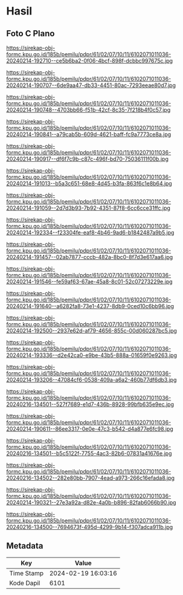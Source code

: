 # Hasil

## Foto C Plano

https://sirekap-obj-formc.kpu.go.id/185b/pemilu/pdpr/61/02/07/10/11/6102071011036-20240214-192710--ce5b6ba2-0f06-4bcf-898f-dcbbc997675c.jpg

https://sirekap-obj-formc.kpu.go.id/185b/pemilu/pdpr/61/02/07/10/11/6102071011036-20240214-190707--6de9aa47-db33-4451-80ac-7293eeae80d7.jpg

https://sirekap-obj-formc.kpu.go.id/185b/pemilu/pdpr/61/02/07/10/11/6102071011036-20240214-190748--4703bb66-f51b-42cf-8c35-7f218b4f0c57.jpg

https://sirekap-obj-formc.kpu.go.id/185b/pemilu/pdpr/61/02/07/10/11/6102071011036-20240214-190841--a79cab5b-609d-4621-baff-fc9a7773ce8a.jpg

https://sirekap-obj-formc.kpu.go.id/185b/pemilu/pdpr/61/02/07/10/11/6102071011036-20240214-190917--df6f7c9b-c87c-496f-bd70-75036111f00b.jpg

https://sirekap-obj-formc.kpu.go.id/185b/pemilu/pdpr/61/02/07/10/11/6102071011036-20240214-191013--b5a3c651-68e8-4d45-b3fa-863f6c1e8b64.jpg

https://sirekap-obj-formc.kpu.go.id/185b/pemilu/pdpr/61/02/07/10/11/6102071011036-20240214-191059--2d7d3b93-7b92-4351-87f8-6cc6cce31ffc.jpg

https://sirekap-obj-formc.kpu.go.id/185b/pemilu/pdpr/61/02/07/10/11/6102071011036-20240214-192334--f23304fe-eaf8-4b46-9ad6-b1842487a9b5.jpg

https://sirekap-obj-formc.kpu.go.id/185b/pemilu/pdpr/61/02/07/10/11/6102071011036-20240214-191457--02ab7877-cccb-482a-8bc0-8f7d3e617aa6.jpg

https://sirekap-obj-formc.kpu.go.id/185b/pemilu/pdpr/61/02/07/10/11/6102071011036-20240214-191546--fe59af63-67ae-45a8-8c01-52c07273229e.jpg

https://sirekap-obj-formc.kpu.go.id/185b/pemilu/pdpr/61/02/07/10/11/6102071011036-20240214-191640--a6282fa8-73e1-4237-8db9-0ced10c6bb96.jpg

https://sirekap-obj-formc.kpu.go.id/185b/pemilu/pdpr/61/02/07/10/11/6102071011036-20240214-192500--2937e62d-af79-4656-855c-00d060287bc5.jpg

https://sirekap-obj-formc.kpu.go.id/185b/pemilu/pdpr/61/02/07/10/11/6102071011036-20240214-193336--d2e42ca0-e9be-43b5-888a-01659f0e9263.jpg

https://sirekap-obj-formc.kpu.go.id/185b/pemilu/pdpr/61/02/07/10/11/6102071011036-20240214-193206--47084cf6-0538-409a-a6a2-460b77df6db3.jpg

https://sirekap-obj-formc.kpu.go.id/185b/pemilu/pdpr/61/02/07/10/11/6102071011036-20240216-134501--527f7689-e1d7-436b-8928-99bfb635e9ec.jpg

https://sirekap-obj-formc.kpu.go.id/185b/pemilu/pdpr/61/02/07/10/11/6102071011036-20240214-190611--86ee3317-0e0e-47c3-b542-d4a877e6fc98.jpg

https://sirekap-obj-formc.kpu.go.id/185b/pemilu/pdpr/61/02/07/10/11/6102071011036-20240216-134501--b5c5122f-7755-4ac3-82b6-07831a41676e.jpg

https://sirekap-obj-formc.kpu.go.id/185b/pemilu/pdpr/61/02/07/10/11/6102071011036-20240216-134502--282e80bb-7907-4ead-a973-266c16efada8.jpg

https://sirekap-obj-formc.kpu.go.id/185b/pemilu/pdpr/61/02/07/10/11/6102071011036-20240214-190321--27e3a92a-d82e-4a0b-b896-82fab6066b90.jpg

https://sirekap-obj-formc.kpu.go.id/185b/pemilu/pdpr/61/02/07/10/11/6102071011036-20240216-134500--7694673f-495d-4299-9b14-f307adca911b.jpg


## Metadata

| Key        | Value               |
| ---------- | ------------------- |
| Time Stamp | 2024-02-19 16:03:16 |
| Kode Dapil | 6101                |



